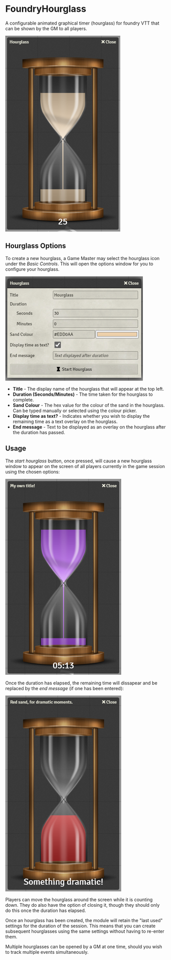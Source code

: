 # FoundryHourglass

A configurable animated graphical timer (hourglass) for foundry VTT that can be shown by the GM to all players.

![Hourglass Window][1]

## Hourglass Options

To create a new hourglass, a Game Master may select the hourglass icon under the _Basic Controls_. This will open the options window for you to configure your hourglass.

![Hourglass Window][2]

+ **Title** - The display name of the hourglass that will appear at the top left.
+ **Duration (Seconds/Minutes)** - The time taken for the hourglass to complete.
+ **Sand Colour** - The hex value for the colour of the sand in the hourglass. Can be typed manually or selected using the colour picker.
+ **Display time as text?** - Indicates whether you wish to display the remaining time as a text overlay on the hourglass.
+ **End message** - Text to be displayed as an overlay on the hourglass after the duration has passed.

## Usage

The _start hourglass_ button, once pressed, will cause a new hourglass window to appear on the screen of all players currently in the game session using the chosen options:

![Hourglass Window][3]

Once the duration has elapsed, the remaining time will dissapear and be replaced by the _end message_ (if one has been entered):

![Hourglass Window][4]

Players can move the hourglass around the screen while it is counting down. They do also have the option of closing it, though they should only do this once the duration has elapsed.

Once an hourglass has been created, the module will retain the "last used" settings for the duration of the session. This means that you can create subsequent hourglasses using the same settings without having to re-enter them.

Multiple hourglasses can be opened by a GM at one time, should you wish to track multiple events simultaneously.


[1]: demo/hourglass-default.PNG
[2]: demo/hourglass-options.PNG
[3]: demo/hourglass-custom.PNG
[4]: demo/hourglass-custom-endmessage.PNG